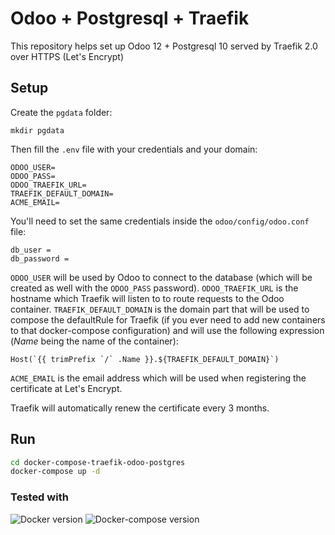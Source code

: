 # Odoo + Postgresql + Traefik

This repository helps set up Odoo 12 + Postgresql 10 served by Traefik 2.0 over HTTPS (Let's Encrypt)

## Setup

Create the `pgdata` folder:

```
mkdir pgdata
```

Then fill the `.env` file with your credentials and your domain:

```
ODOO_USER=
ODOO_PASS=
ODOO_TRAEFIK_URL=
TRAEFIK_DEFAULT_DOMAIN=
ACME_EMAIL=
```

You'll need to set the same credentials inside the `odoo/config/odoo.conf` file:

```
db_user =
db_password =
```


`ODOO_USER` will be used by Odoo to connect to the database (which will be created as well with the `ODOO_PASS` password).
`ODOO_TRAEFIK_URL` is the hostname which Traefik will listen to to route requests to the Odoo container.
`TRAEFIK_DEFAULT_DOMAIN` is the domain part that will be used to compose the defaultRule for Traefik (if you ever need to add new containers to that docker-compose configuration) and will use the following expression (_Name_ being the name of the container):

```
Host(`{{ trimPrefix `/` .Name }}.${TRAEFIK_DEFAULT_DOMAIN}`)
```

`ACME_EMAIL` is the email address which will be used when registering the certificate at Let's Encrypt.

Traefik will automatically renew the certificate every 3 months.

## Run

```bash
cd docker-compose-traefik-odoo-postgres
docker-compose up -d
```

### Tested with
![Docker version](https://img.shields.io/badge/Docker-19.03.2-blue)
![Docker-compose version](https://img.shields.io/badge/Docker--compose-1.18.0-informational)

